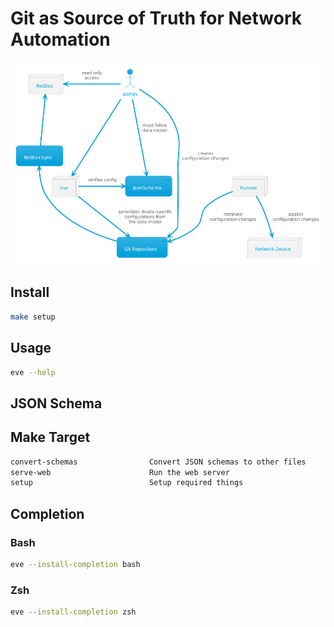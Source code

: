 # Git as Source of Truth for Network Automation

![structure](out/docs/structure/name%20Git%20as%20Source%20of%20Truth.png)

## Install

```bash
make setup
```

## Usage

```bash
eve --help
```

## JSON Schema

## Make Target

```bash
convert-schemas                Convert JSON schemas to other files
serve-web                      Run the web server
setup                          Setup required things
```

## Completion

### Bash

```bash
eve --install-completion bash
```

### Zsh

```bash
eve --install-completion zsh
```

